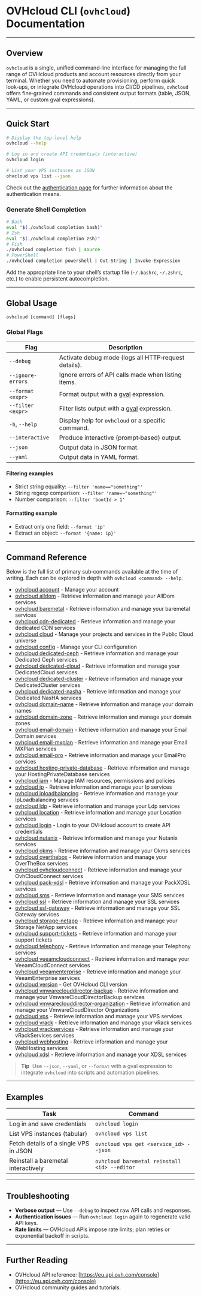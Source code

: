 # OVHcloud CLI (`ovhcloud`) Documentation

---

## Overview

`ovhcloud` is a single, unified command‑line interface for managing the full range of OVHcloud products and account resources directly from your terminal. Whether you need to automate provisioning, perform quick look‑ups, or integrate OVHcloud operations into CI/CD pipelines, `ovhcloud` offers fine‑grained commands and consistent output formats (table, JSON, YAML, or custom gval expressions).

---

## Quick Start

```bash
# Display the top‑level help
ovhcloud --help

# Log in and create API credentials (interactive)
ovhcloud login

# List your VPS instances as JSON
ohvcloud vps list --json
```

Check out the [authentication page](authentication.md) for further information about the authentication means.

### Generate Shell Completion

```bash
# Bash
eval "$(./ovhcloud completion bash)"
# Zsh
eval "$(./ovhcloud completion zsh)"
# Fish
./ovhcloud completion fish | source
# PowerShell
./ovhcloud completion powershell | Out-String | Invoke-Expression
```

Add the appropriate line to your shell’s startup file (`~/.bashrc`, `~/.zshrc`, etc.) to enable persistent autocompletion.

---

## Global Usage

```text
ovhcloud [command] [flags]
```

### Global Flags

| Flag              | Description                                          |
| ----------------- | ---------------------------------------------------- |
| `--debug`         | Activate debug mode (logs all HTTP‑request details). |
| `--ignore-errors` | Ignore errors of API calls made when listing items.  |
| `--format <expr>` | Format output with a [gval] expression.              |
| `--filter <expr>` | Filter lists output with a [gval] expression.        |
| `-h`, `--help`    | Display help for `ovhcloud` or a specific command.   |
| `--interactive`   | Produce interactive (prompt‑based) output.           |
| `--json`          | Output data in JSON format.                          |
| `--yaml`          | Output data in YAML format.                          |

[gval]: https://github.com/PaesslerAG/gval

#### Filtering examples

- Strict string equality: `--filter 'name=="something"'`
- String regexp comparison: `--filter 'name=~"something"'`
- Number comparison: `--filter 'bootId > 1'`

#### Formatting example

- Extract only one field: `--format 'ip'`
- Extract an object: `--format '{name: ip}'`

---

## Command Reference

Below is the full list of primary sub‑commands available at the time of writing. Each can be explored in depth with `ovhcloud <command> --help`.

* [ovhcloud account](ovhcloud_account.md)	 - Manage your account
* [ovhcloud alldom](ovhcloud_alldom.md)	 - Retrieve information and manage your AllDom services
* [ovhcloud baremetal](ovhcloud_baremetal.md)	 - Retrieve information and manage your baremetal services
* [ovhcloud cdn-dedicated](ovhcloud_cdn-dedicated.md)	 - Retrieve information and manage your dedicated CDN services
* [ovhcloud cloud](ovhcloud_cloud.md)	 - Manage your projects and services in the Public Cloud universe
* [ovhcloud config](ovhcloud_config.md)	 - Manage your CLI configuration
* [ovhcloud dedicated-ceph](ovhcloud_dedicated-ceph.md)	 - Retrieve information and manage your Dedicated Ceph services
* [ovhcloud dedicated-cloud](ovhcloud_dedicated-cloud.md)	 - Retrieve information and manage your DedicatedCloud services
* [ovhcloud dedicated-cluster](ovhcloud_dedicated-cluster.md)	 - Retrieve information and manage your DedicatedCluster services
* [ovhcloud dedicated-nasha](ovhcloud_dedicated-nasha.md)	 - Retrieve information and manage your Dedicated NasHA services
* [ovhcloud domain-name](ovhcloud_domain-name.md)	 - Retrieve information and manage your domain names
* [ovhcloud domain-zone](ovhcloud_domain-zone.md)	 - Retrieve information and manage your domain zones
* [ovhcloud email-domain](ovhcloud_email-domain.md)	 - Retrieve information and manage your Email Domain services
* [ovhcloud email-mxplan](ovhcloud_email-mxplan.md)	 - Retrieve information and manage your Email MXPlan services
* [ovhcloud email-pro](ovhcloud_email-pro.md)	 - Retrieve information and manage your EmailPro services
* [ovhcloud hosting-private-database](ovhcloud_hosting-private-database.md)	 - Retrieve information and manage your HostingPrivateDatabase services
* [ovhcloud iam](ovhcloud_iam.md)	 - Manage IAM resources, permissions and policies
* [ovhcloud ip](ovhcloud_ip.md)	 - Retrieve information and manage your Ip services
* [ovhcloud iploadbalancing](ovhcloud_iploadbalancing.md)	 - Retrieve information and manage your IpLoadbalancing services
* [ovhcloud ldp](ovhcloud_ldp.md)	 - Retrieve information and manage your Ldp services
* [ovhcloud location](ovhcloud_location.md)	 - Retrieve information and manage your Location services
* [ovhcloud login](ovhcloud_login.md)	 - Login to your OVHcloud account to create API credentials
* [ovhcloud nutanix](ovhcloud_nutanix.md)	 - Retrieve information and manage your Nutanix services
* [ovhcloud okms](ovhcloud_okms.md)	 - Retrieve information and manage your Okms services
* [ovhcloud overthebox](ovhcloud_overthebox.md)	 - Retrieve information and manage your OverTheBox services
* [ovhcloud ovhcloudconnect](ovhcloud_ovhcloudconnect.md)	 - Retrieve information and manage your OvhCloudConnect services
* [ovhcloud pack-xdsl](ovhcloud_pack-xdsl.md)	 - Retrieve information and manage your PackXDSL services
* [ovhcloud sms](ovhcloud_sms.md)	 - Retrieve information and manage your SMS services
* [ovhcloud ssl](ovhcloud_ssl.md)	 - Retrieve information and manage your SSL services
* [ovhcloud ssl-gateway](ovhcloud_ssl-gateway.md)	 - Retrieve information and manage your SSL Gateway services
* [ovhcloud storage-netapp](ovhcloud_storage-netapp.md)	 - Retrieve information and manage your Storage NetApp services
* [ovhcloud support-tickets](ovhcloud_support-tickets.md)	 - Retrieve information and manage your support tickets
* [ovhcloud telephony](ovhcloud_telephony.md)	 - Retrieve information and manage your Telephony services
* [ovhcloud veeamcloudconnect](ovhcloud_veeamcloudconnect.md)	 - Retrieve information and manage your VeeamCloudConnect services
* [ovhcloud veeamenterprise](ovhcloud_veeamenterprise.md)	 - Retrieve information and manage your VeeamEnterprise services
* [ovhcloud version](ovhcloud_version.md)	 - Get OVHcloud CLI version
* [ovhcloud vmwareclouddirector-backup](ovhcloud_vmwareclouddirector-backup.md)	 - Retrieve information and manage your VmwareCloudDirectorBackup services
* [ovhcloud vmwareclouddirector-organization](ovhcloud_vmwareclouddirector-organization.md)	 - Retrieve information and manage your VmwareCloudDirector Organizations
* [ovhcloud vps](ovhcloud_vps.md)	 - Retrieve information and manage your VPS services
* [ovhcloud vrack](ovhcloud_vrack.md)	 - Retrieve information and manage your vRack services
* [ovhcloud vrackservices](ovhcloud_vrackservices.md)	 - Retrieve information and manage your vRackServices services
* [ovhcloud webhosting](ovhcloud_webhosting.md)	 - Retrieve information and manage your WebHosting services
* [ovhcloud xdsl](ovhcloud_xdsl.md)	 - Retrieve information and manage your XDSL services

> **Tip**  Use `--json`, `--yaml`, or `--format` with a gval expression to integrate `ovhcloud` into scripts and automation pipelines.

---

## Examples

| Task                                  | Command                                        |
| ------------------------------------- | ---------------------------------------------- |
| Log in and save credentials           | `ovhcloud login`                                |
| List VPS instances (tabular)          | `ovhcloud vps list`                             |
| Fetch details of a single VPS in JSON | `ovhcloud vps get <service_id> --json`          |
| Reinstall a baremetal interactively   | `ovhcloud baremetal reinstall <id> --editor`    |

---

## Troubleshooting

* **Verbose output** — Use `--debug` to inspect raw API calls and responses.
* **Authentication issues** — Run `ovhcloud login` again to regenerate valid API keys.
* **Rate limits** — OVHcloud APIs impose rate limits; plan retries or exponential backoff in scripts.

---

## Further Reading

* OVHcloud API reference: [https://eu.api.ovh.com/console](https://eu.api.ovh.com/console)
* OVHcloud community guides and tutorials.

